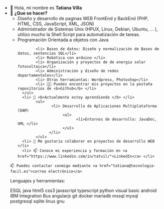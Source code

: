 <ul>
      <li> 👋 Hola, mi nombre es <b>Tatiana Villa</b>
      <li> 👀 <b>¿Que se hacer?</b>
      <ul>
            <li> Diseño y desarrollo de paginas WEB FrontEnd y BackEnd (PHP, HTML, CSS, JavaScript, XML, JSON)</li>
            <li> Administrador de Sistemas Unix (HPUX, Linux, Debian, Ubuntu, ... ), utilizo mucho la Shell Script para automatización de tareas.</li>
            <li> Programación Orientada a objetos con Java </li>
            
            <li> Bases de datos: Diseño y normalización de Bases de datos, sentencias SQL</li>
            <li> Robótica con arduino </li>
            <li> Organización y proyectos de de energia solar fotovoltaica</li>
            <li> Administración y diseño de redes departamentales</li>
            <li> Otras herramientas: Wordpress, Photoshop</li> 
            <li> 👨‍💻 Puedes encontrar mis proyectos en la pestaña repositorios de <b>Github</b> </li>
      </ul>
      <li> 🌱 <b>Actualmente estoy aprendiendo </b> </li>
            <ul>
                   <li> Desarrollo de Aplicaciones Multiplataforma (DAM)
                        <ul>
                              <li>Entornos de desarrollo: JavaDoc, UML </li>
                        </ul>
                  </li>
            </ul>
      <li> 💞️ Me gustaria colaborar en proyectos de desarrollo WEB </li>
      <li> 📫 Conoce mi experiencia y formación en <a href="https://www.linkedin.com/in/tatvil/">LinkedIn</a> </li>
</ul>


    📫 Puedes contactar conmigo mediante <a href="tatiana@tecnologia-facil.es">correo electrónico</a>
 
Lenguajes y herramientas:

ESQL java html5 css3 javascript typescript python visual basic android IBM Integration Bus angularjs git docker mariadb mssql mysql postgresql sqlite linux gnu
 

